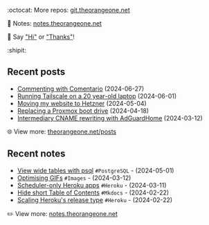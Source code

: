 <!-- Automatically generated - do not edit directly -->

:octocat: More repos: [git.theorangeone.net](https://git.theorangeone.net/)

:pencil: Notes: [notes.theorangeone.net](https://notes.theorangeone.net/)

:wave: Say ["Hi"](https://theorangeone.net/contact/) or ["Thanks"](https://theorangeone.net/support/)!

:shipit:

## Recent posts


- [Commenting with Comentario](https://theorangeone.net/posts/commenting-with-comentario/) (2024-06-27)
- [Running Tailscale on a 20 year-old laptop](https://theorangeone.net/posts/tailscale-on-20-year-old-laptop/) (2024-06-01)
- [Moving my website to Hetzner](https://theorangeone.net/posts/moving-my-website-to-hetzner/) (2024-05-04)
- [Replacing a Proxmox boot drive](https://theorangeone.net/posts/proxmox-boot-drive-replacement/) (2024-04-18)
- [Intermediary CNAME rewriting with AdGuardHome](https://theorangeone.net/posts/adguardhome-cname-rewriting/) (2024-03-12)

:globe_with_meridians: View more: [theorangeone.net/posts](https://theorangeone.net/posts/)

## Recent notes


- [View wide tables with psql](https://notes.theorangeone.net/notes/database/psql-expanded-display/) `#PostgreSQL` - (2024-05-01)
- [Optimising GIFs](https://notes.theorangeone.net/notes/gif-optimisation/) `#Images` - (2024-03-12)
- [Scheduler-only Heroku apps](https://notes.theorangeone.net/notes/infrastructure/heroku-scheduler-only-apps/) `#Heroku` - (2024-03-11)
- [Hide short Table of Contents](https://notes.theorangeone.net/notes/mkdocs-conditionally-hide-toc/) `#Mkdocs` - (2024-02-22)
- [Scaling Heroku's release type](https://notes.theorangeone.net/notes/infrastructure/heroku-release-type/) `#Heroku` - (2024-02-22)

:pencil2: View more: [notes.theorangeone.net](https://notes.theorangeone.net/)